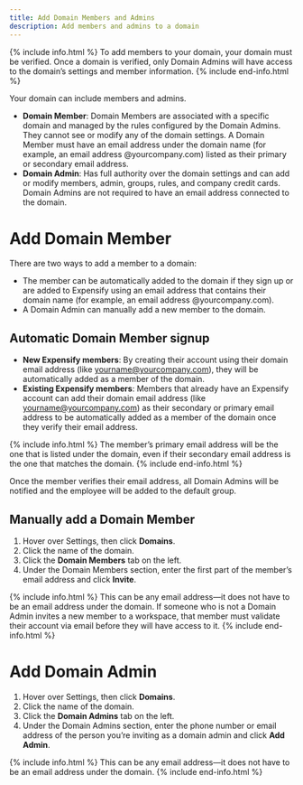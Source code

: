 ```yaml
---
title: Add Domain Members and Admins
description: Add members and admins to a domain
---
```

<div id="expensify-classic" markdown="1">

{% include info.html %}
To add members to your domain, your domain must be verified. Once a domain is verified, only Domain Admins will have access to the domain’s settings and member information. 
{% include end-info.html %}

Your domain can include members and admins.  
 - **Domain Member**: Domain Members are associated with a specific domain and managed by the rules configured by the Domain Admins. They cannot see or modify any of the domain settings. A Domain Member must have an email address under the domain name (for example, an email address @yourcompany.com) listed as their primary or secondary email address. 
- **Domain Admin**: Has full authority over the domain settings and can add or modify members, admin, groups, rules, and company credit cards. Domain Admins are not required to have an email address connected to the domain. 

# Add Domain Member

There are two ways to add a member to a domain: 
- The member can be automatically added to the domain if they sign up or are added to Expensify using an email address that contains their domain name (for example, an email address @yourcompany.com).
- A Domain Admin can manually add a new member to the domain.

## Automatic Domain Member signup

- **New Expensify members**: By creating their account using their domain email address (like yourname@yourcompany.com), they will be automatically added as a member of the domain.
- **Existing Expensify members**: Members that already have an Expensify account can add their domain email address (like yourname@yourcompany.com) as their secondary or primary email address to be automatically added as a member of the domain once they verify their email address. 

{% include info.html %}
The member’s primary email address will be the one that is listed under the domain, even if their secondary email address is the one that matches the domain.
{% include end-info.html %}

Once the member verifies their email address, all Domain Admins will be notified and the employee will be added to the default group. 

## Manually add a Domain Member

1. Hover over Settings, then click **Domains**.
2. Click the name of the domain. 
3. Click the **Domain Members** tab on the left. 
4. Under the Domain Members section, enter the first part of the member’s email address and click **Invite**. 

{% include info.html %}
This can be any email address—it does not have to be an email address under the domain. If someone who is not a Domain Admin invites a new member to a workspace, that member must validate their account via email before they will have access to it. 
{% include end-info.html %}

# Add Domain Admin

1. Hover over Settings, then click **Domains**.
2. Click the name of the domain. 
3. Click the **Domain Admins** tab on the left.
4. Under the Domain Admins section, enter the phone number or email address of the person you’re inviting as a domain admin and click **Add Admin**. 

{% include info.html %}
This can be any email address—it does not have to be an email address under the domain. 
{% include end-info.html %}

</div>
